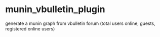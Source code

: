 # munin_vbulletin_plugin
generate a munin graph from vbulletin forum (total users online, guests, registered online users)
